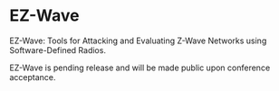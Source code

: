 # EZ-Wave
EZ-Wave: Tools for Attacking and Evaluating Z-Wave Networks using Software-Defined Radios.

EZ-Wave is pending release and will be made public upon conference acceptance.
